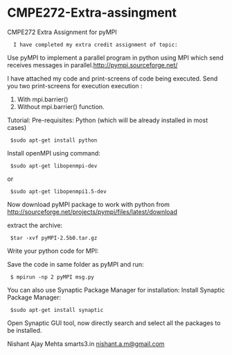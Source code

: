 CMPE272-Extra-assingment
========================

CMPE272 Extra Assignment for pyMPI

      I have completed my extra credit assignment of topic:

 Use pyMPI to implement a parallel program in python using MPI which send receives messages in parallel.http://pympi.sourceforge.net/ 

I have attached my code and print-screens of code being executed.
Send you two print-screens for execution execution  :

1. With mpi.barrier()
2. Without mpi.barrier() function.

Tutorial: 
Pre-requisites:
Python (which will be already installed in most cases)
  
     $sudo apt-get install python

Install openMPI using command:
  
     $sudo apt-get libopenmpi-dev
or
  
     $sudo apt-get libopenmpi1.5-dev

Now download pyMPI package to work with python from http://sourceforge.net/projects/pympi/files/latest/download

extract the archive:

  
     $tar -xvf pyMPI-2.5b0.tar.gz

Write your python code for MPI:

Save the code in same folder as pyMPI and run:

  
     $ mpirun -np 2 pyMPI msg.py

You can also use Synaptic Package Manager for installation:
Install Synaptic Package Manager:

     $sudo apt-get install synaptic

Open Synaptic GUI tool, now directly search and select all the packages to be installed.



Nishant Ajay Mehta
smarts3.in
nishant.a.m@gmail.com
